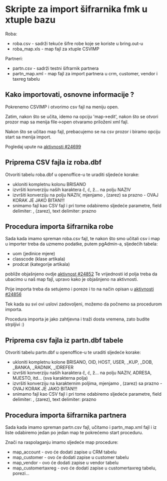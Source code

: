 Skripte za import šifrarnika fmk u xtuple bazu
==================================================

Roba:

* roba.csv - sadrži tekuće šifre robe koje se koriste u bring.out-u
* roba_map.xls - map fajl za xtuple CSVIMP

Partneri:

* partn.csv - sadrži testni šifrarnik partnera
* partn_map.xml - map fajl za import partnera u crm, customer, vendor i taxreg tabelu

Kako importovati, osnovne informacije ?
---------------------------------------

Pokrenemo CSVIMP i otvorimo csv fajl na meniju open.

Zatim, nakon što se učita, idemo na opciju 'map->edit', nakon što se otvori prozor map
sa menija file->open otvaramo priloženi xml fajl.

Nakon što se učitao map fajl, prebacujemo se na csv prozor i biramo opciju start sa menija import.

Pogledaj upute na [aktivnosti #24699](http://redmine.bring.out.ba/issues/24699)

Priprema CSV fajla iz roba.dbf
-------------------------------

Otvoriti tabelu roba.dbf u openoffice-u te uraditi sljedeće korake:

* ukloniti kompletnu kolonu BRISANO
* izvršiti konverziju naših karaktera č, ć, ž... na polju NAZIV
* izvršiti konverziju na polju NAZIV, mjenjamo , (zarez) sa prazno - OVAJ KORAK JE JAKO BITAN!!!
* snimamo fajl kao CSV fajl i pri tome odabiremo sljedeće parametre, field delimiter: , (zarez), text delimiter: prazno

Procedura importa šifrarnika robe
---------------------------------
Sada kada imamo spreman roba.csv fajl, te nakon što smo učitali csv i map u importer
treba da uzmemo podatke, putem pgAdmin-a, sljedećih tabela:

* uom (jedinice mjere)
* classcode (klase artikala)
* prodcat (kategorije artikala)

pobliže objašnjeno ovdje [aktivnost #24852](http://redmine.bring.out.ba/issues/24825#note-36)
Te vrijednosti id polja treba da ubacimo u naš map fajl, upravo kako je objašnjeno na aktivnosti.

Prije importa treba da setujemo i poreze i to na način opisan u [aktivnosti #24856](http://redmine.bring.out.ba/issues/24856)

Tek kada su svi ovi uslovi zadovoljeni, možemo da počnemo sa procedurom importa.

Procedura importa je jako zahtjevna i traži dosta vremena, zato budite strpljivi :)


Priprema csv fajla iz partn.dbf tabele
---------------------------------------

Otvoriti tabelu partn.dbf u openoffice-u te uraditi sljedeće korake:

* ukloniti kompletnu kolone BRISANO, OID, HOST, USER, _KUP, _DOB, _BANKA, _RADNIK, _IDREFER
* izvršiti konverziju naših karaktera č, ć, ž... na polju NAZIV, ADRESA, MJESTO, itd... (sva karakterna polja)
* izvršiti konverziju na karakternim poljima, mjenjamo , (zarez) sa prazno - OVAJ KORAK JE JAKO BITAN!!!
* snimamo fajl kao CSV fajl i pri tome odabiremo sljedeće parametre, field delimiter: , (zarez), text delimiter: prazno

Procedura importa šifrarnika partnera
-------------------------------------

Sada kada imamo spreman partn.csv fajl, učitamo i partn_map.xml fajl i iz liste odabiremo jedan po jedan map
te pokrećemo start proceduru.

Znači na raspolaganju imamo sljedeće map procedure:

* map_account - ovo će dodati zapise u CRM tabelu
* map_customer - ovo će dodati zapise u customer tabelu
* map_vendor - ovo će dodati zapise u vendor tabelu
* map_customertaxreg - ovo će dodati zapise u customertaxreg tabelu, porezi...

